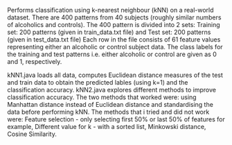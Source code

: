 Performs classification using k-nearest neighbour (kNN) on a real-world dataset.
There are 400 patterns from 40 subjects (roughly similar numbers of alcoholics and controls). The 400 pattern is divided into 2 sets:
Training set: 200 patterns (given in train_data.txt file) and 
Test set: 200 patterns (given in test_data.txt file)
Each row in the file consists of 61 feature values representing either an alcoholic or control subject data. The class labels for the training and test 
patterns i.e. either alcoholic or control are given as 0 and 1, respectively.

kNN1.java loads all data, computes Euclidean distance measures of the test and train data to obtain the predicted lables (using k=1) and the classification accuracy.
kNN2.java explores different methods to improve classification accuracy. The two methods that worked were: using Manhattan distance instead of Euclidean distance and standardising the data before performing kNN. 
The methods that i tried and did not work were:
Feature selection - only selecting first 50% or last 50% of features for example, 
Different value for k - with a sorted list, 
Minkowski distance, 
Cosine Similarity.
